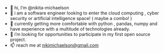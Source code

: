 - 👋 hi, I’m @nikita-michaelson
- 👀 i am a software engineer looking to enter the cloud computing , cyber security or artificial intelligence space! ( maybe a combo! )
- 🌱 currently getting more comfortable with python , pandas, numpy and have experience with a multitude of technologies already.
- 💞️ i’m looking for opportunities to participate in my first open source project.
- 📫 reach me at nikimichaelson@gmail.com

<!---
nikita-michaelson/nikita-michaelson is a ✨ special ✨ repository because its `README.md` (this file) appears on your GitHub profile.
You can click the Preview link to take a look at your changes.
--->
